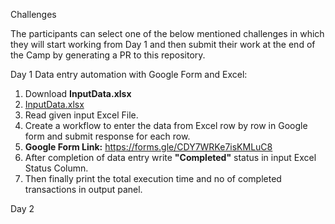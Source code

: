 Challenges

The participants can select one of the below mentioned challenges in which they will start working from Day 1 and then submit their work at the end of the Camp by generating a PR to this repository.

Day 1
Data entry automation with Google Form and Excel:
1. Download **InputData.xlsx**
2. [InputData.xlsx](https://github.com/incubateind/idtcrpaDay2/files/6326484/InputData.xlsx)
3. Read given input Excel File. 
4. Create a workflow to enter the data from Excel row by row in Google form and submit response for each row.
5. **Google Form Link:** https://forms.gle/CDY7WRKe7isKMLuC8
6. After completion of data entry write **"Completed"** status in input Excel Status Column.
7. Then finally print the total execution time and no of completed transactions in output panel.


Day 2 


